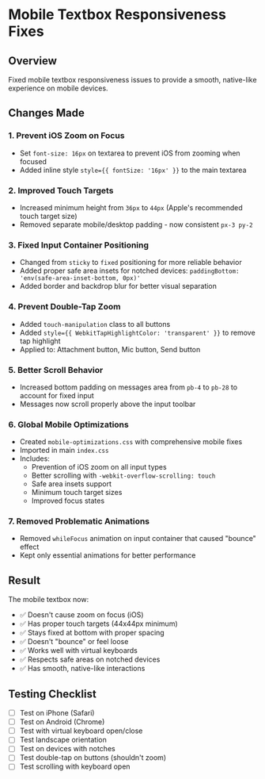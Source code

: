 # Mobile Textbox Responsiveness Fixes

## Overview
Fixed mobile textbox responsiveness issues to provide a smooth, native-like experience on mobile devices.

## Changes Made

### 1. **Prevent iOS Zoom on Focus**
- Set `font-size: 16px` on textarea to prevent iOS from zooming when focused
- Added inline style `style={{ fontSize: '16px' }}` to the main textarea

### 2. **Improved Touch Targets**
- Increased minimum height from `36px` to `44px` (Apple's recommended touch target size)
- Removed separate mobile/desktop padding - now consistent `px-3 py-2`

### 3. **Fixed Input Container Positioning**
- Changed from `sticky` to `fixed` positioning for more reliable behavior
- Added proper safe area insets for notched devices: `paddingBottom: 'env(safe-area-inset-bottom, 0px)'`
- Added border and backdrop blur for better visual separation

### 4. **Prevent Double-Tap Zoom**
- Added `touch-manipulation` class to all buttons
- Added `style={{ WebkitTapHighlightColor: 'transparent' }}` to remove tap highlight
- Applied to: Attachment button, Mic button, Send button

### 5. **Better Scroll Behavior**
- Increased bottom padding on messages area from `pb-4` to `pb-28` to account for fixed input
- Messages now scroll properly above the input toolbar

### 6. **Global Mobile Optimizations**
- Created `mobile-optimizations.css` with comprehensive mobile fixes
- Imported in main `index.css`
- Includes:
  - Prevention of iOS zoom on all input types
  - Better scrolling with `-webkit-overflow-scrolling: touch`
  - Safe area insets support
  - Minimum touch target sizes
  - Improved focus states

### 7. **Removed Problematic Animations**
- Removed `whileFocus` animation on input container that caused "bounce" effect
- Kept only essential animations for better performance

## Result
The mobile textbox now:
- ✅ Doesn't cause zoom on focus (iOS)
- ✅ Has proper touch targets (44x44px minimum)
- ✅ Stays fixed at bottom with proper spacing
- ✅ Doesn't "bounce" or feel loose
- ✅ Works well with virtual keyboards
- ✅ Respects safe areas on notched devices
- ✅ Has smooth, native-like interactions

## Testing Checklist
- [ ] Test on iPhone (Safari)
- [ ] Test on Android (Chrome)
- [ ] Test with virtual keyboard open/close
- [ ] Test landscape orientation
- [ ] Test on devices with notches
- [ ] Test double-tap on buttons (shouldn't zoom)
- [ ] Test scrolling with keyboard open
